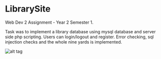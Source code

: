 LibrarySite
===========

Web Dev 2 Assignment - Year 2 Semester 1. 

Task was to implement a library database using mysql database and server side php scripting. Users can login/logout and register. Error checking, sql injection checks and the whole nine yards is implemented.

![alt tag](https://github.com/Zontzor/LibraryPHP/blob/master/docs/screencap.png)
